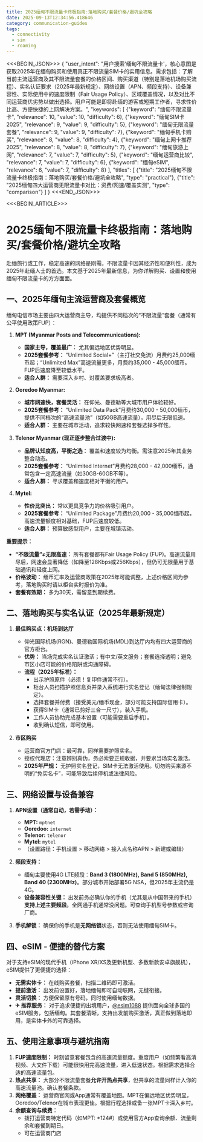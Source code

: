 ```yaml
---
title: 2025缅甸不限流量卡终极指南:落地购买/套餐价格/避坑全攻略
date: 2025-09-13T12:34:56.418646
category: communication-guides
tags:
  - connectivity
  - sim
  - roaming
---
```


<<<BEGIN_JSON>>>
{
  "user_intent": "用户搜索'缅甸不限流量卡'，核心意图是获取2025年在缅甸购买和使用真正不限流量SIM卡的实用信息。需求包括：了解当前主流运营商及其不限流量套餐的价格区间、购买渠道（特别是落地机场购买流程）、实名认证要求（2025年最新规定）、网络设置（APN、频段支持）、设备兼容性、实际使用中的速度限制（Fair Usage Policy）、区域覆盖情况，以及对比不同运营商优劣势以做出选择。用户可能是即将赴缅的游客或短期工作者，寻求性价比高、方便快捷的上网解决方案。",
  "keywords": [
    {"keyword": "缅甸不限流量卡", "relevance": 10, "value": 10, "difficulty": 6},
    {"keyword": "缅甸SIM卡2025", "relevance": 9, "value": 9, "difficulty": 5},
    {"keyword": "缅甸无限流量套餐", "relevance": 9, "value": 9, "difficulty": 7},
    {"keyword": "缅甸手机卡购买", "relevance": 8, "value": 8, "difficulty": 4},
    {"keyword": "缅甸上网卡推荐2025", "relevance": 8, "value": 8, "difficulty": 7},
    {"keyword": "缅甸旅游上网", "relevance": 7, "value": 7, "difficulty": 5},
    {"keyword": "缅甸运营商比较", "relevance": 7, "value": 7, "difficulty": 6},
    {"keyword": "缅甸eSIM", "relevance": 6, "value": 7, "difficulty": 8}
  ],
  "titles": [
    {"title": "2025缅甸不限流量卡终极指南：落地购买/套餐价格/避坑全攻略", "type": "practical"},
    {"title": "2025缅甸四大运营商无限流量卡对比：资费/网速/覆盖实测", "type": "comparison"}
  ]
}
<<<END_JSON>>>

<<<BEGIN_ARTICLE>>>
# 2025缅甸不限流量卡终极指南：落地购买/套餐价格/避坑全攻略

赴缅旅行或工作，稳定高速的网络是刚需。不限流量卡因其经济性和便利性，成为2025年赴缅人士的首选。本文基于2025年最新信息，为你详解购买、设置和使用缅甸不限流量卡的方方面面。

## 一、2025年缅甸主流运营商及套餐概览
缅甸电信市场主要由四大运营商主导，均提供不同档次的“不限流量”套餐（通常有公平使用政策FUP）：

1.  **MPT (Myanmar Posts and Telecommunications):**
    *   **国家主导，覆盖最广：** 尤其偏远地区优势明显。
    *   **2025套餐参考：** “Unlimited Social+”（主打社交免流）月费约25,000缅币起；“Unlimited Max”高速流量更多，月费约35,000 - 45,000缅币。FUP后速度降至较低水平。
    *   **适合人群：** 需要深入乡村、对覆盖要求极高者。

2.  **Ooredoo Myanmar:**
    *   **城市网速快，套餐灵活：** 在仰光、曼德勒等大城市用户体验较好。
    *   **2025套餐参考：** “Unlimited Data Pack”月费约30,000 - 50,000缅币，提供不同档次的“高速流量池”（如50GB高速流量），用尽后无限低速。
    *   **适合人群：** 主要在城市活动，追求较快网速和套餐选择多样性。

3.  **Telenor Myanmar (现正逐步整合过渡中):**
    *   **品牌认知度高，平衡之选：** 覆盖和速度较为均衡。需注意2025年其业务整合动态。
    *   **2025套餐参考：** “Unlimited Internet”月费约28,000 - 42,000缅币，通常包含一定高速流量（如30GB-60GB不等）。
    *   **适合人群：** 寻求覆盖和速度相对平衡的用户。

4.  **Mytel:**
    *   **性价比突出：** 常以更具竞争力的价格吸引用户。
    *   **2025套餐参考：** “Unlimited Package”月费约20,000 - 35,000缅币起，高速流量额度相对基础，FUP后速度较低。
    *   **适合人群：** 预算敏感型用户，主要在城镇活动。

**重要提示：**
*   **“不限流量”≠无限高速：** 所有套餐都有Fair Usage Policy (FUP)。高速流量用尽后，网速会显著降低（如降至128Kbps或256Kbps），但仍可无限量用于基础通讯和轻度上网。
*   **价格波动：** 缅币汇率及运营商政策在2025年可能调整，上述价格区间为参考，落地购买时请以柜台实时报价为准。
*   **套餐有效期：** 多为30天，需留意到期续费。

## 二、落地购买与实名认证（2025年最新规定）

1.  **最佳购买点：机场到达厅**
    *   仰光国际机场(RGN)、曼德勒国际机场(MDL)到达厅内均有四大运营商的官方柜台。
    *   **优势：** 当场完成实名认证激活；有中文/英文服务；套餐选择透明；避免市区小店可能的价格陷阱或沟通障碍。
    *   **流程（2025年标准）：**
        *   出示护照原件（必须！复印件通常不行）。
        *   柜台人员扫描护照信息页并录入系统进行实名登记（缅甸法律强制规定）。
        *   选择套餐并付费（接受美元/缅币现金，部分可能支持国际信用卡）。
        *   获得SIM卡（通常已剪好三合一尺寸），装入手机。
        *   工作人员协助完成基本设置（可能需要重启手机）。
        *   收到确认短信，即可使用。

2.  **市区购买**
    *   运营商官方门店：最可靠，同样需要护照实名。
    *   授权代理店：注意辨别真伪，务必索要正规收据，并要求当场实名激活。
    *   **2025年严规：** 无护照实名登记，SIM卡无法激活使用。切勿购买来源不明的“免实名卡”，可能导致后续停机或法律风险。

## 三、网络设置与设备兼容

1.  **APN设置（通常自动，若需手动）：**
    *   **MPT:** `mptnet`
    *   **Ooredoo:** `internet`
    *   **Telenor:** `telenor`
    *   **Mytel:** `mytel`
    *   （设置路径：手机设置 > 移动网络 > 接入点名称APN > 新建或编辑）

2.  **频段支持：**
    *   缅甸主要使用4G LTE频段：**Band 3 (1800MHz), Band 5 (850MHz), Band 40 (2300MHz)**。部分城市开始部署5G NSA，但2025年主流仍是4G。
    *   **设备兼容性关键：** 出发前务必确认你的手机（尤其是从中国带来的手机）**支持上述主要频段**。全网通手机通常没问题。可查询手机型号参数或咨询厂商。

3.  **手机解锁：** 确保你的手机是**无网络锁**状态，否则无法使用缅甸SIM卡。

## 四、eSIM - 便捷的替代方案
对于支持eSIM的现代手机（iPhone XR/XS及更新机型、多数新款安卓旗舰机），eSIM提供了更便捷的选择：
*   **无需实体卡：** 在线购买套餐，扫描二维码即可激活。
*   **提前激活：** 出发前设置好，落地缅甸即可自动联网，无缝衔接。
*   **灵活切换：** 方便保留原有号码，同时使用缅甸数据。
*   **✈ 推荐服务：** 对于追求便捷的出境用户，[@esim1088](https://t.me/s/esim1088) 提供面向全球多国的eSIM服务，包括缅甸。其套餐清晰，支持出发前购买激活，真正做到落地即用，是实体卡外的可靠选择。

## 五、使用注意事项与避坑指南

1.  **FUP速度限制：** 时刻留意套餐包含的高速流量额度。重度用户（如频繁看高清视频、大文件下载）可能很快用完高速流量，进入低速状态。根据需求选择合适的高速流量包。
2.  **热点共享：** 大部分不限流量套餐**允许开热点共享**，但共享的流量同样计入你的高速流量池。确认套餐条款。
3.  **网络覆盖：** 运营商官网或App通常有覆盖地图。MPT在偏远地区优势明显，Ooredoo/Telenor在城市表现更佳。根据行程选择或备一张MPT卡深入乡村。
4.  **余额查询与续费：**
    *   拨打运营商特定代码（如MPT: *124#）或使用官方App查询余额、流量剩余和套餐到期日。
    *   可在运营商门店